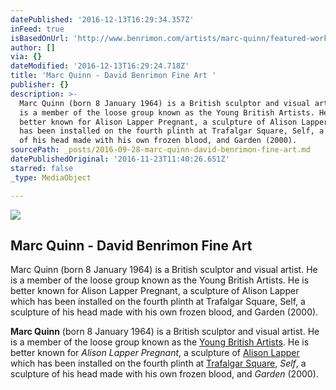 ```yaml
---
datePublished: '2016-12-13T16:29:34.357Z'
inFeed: true
isBasedOnUrl: 'http://www.benrimon.com/artists/marc-quinn/featured-works?view=slider#1'
author: []
via: {}
dateModified: '2016-12-13T16:29:24.718Z'
title: 'Marc Quinn - David Benrimon Fine Art '
publisher: {}
description: >-
  Marc Quinn (born 8 January 1964) is a British sculptor and visual artist. He
  is a member of the loose group known as the Young British Artists. He is
  better known for Alison Lapper Pregnant, a sculpture of Alison Lapper which
  has been installed on the fourth plinth at Trafalgar Square, Self, a sculpture
  of his head made with his own frozen blood, and Garden (2000).
sourcePath: _posts/2016-09-28-marc-quinn-david-benrimon-fine-art.md
datePublishedOriginal: '2016-11-23T11:40:26.651Z'
starred: false
_type: MediaObject

---
```

<article style=""><img src="https://imgflo.herokuapp.com/graph/2b2431f8e7ba7b0/a907a65ff73b774c0f36681065c1b978/noop.jpeg?input=https%3A%2F%2Fs3.amazonaws.com%2Ffiles.collageplatform.com.prod%2Fimage_cache%2F1010x580_fit%2F54188ee109a72c022291c1d0%2F081c6f7b7f1adc0ee0bc5bdbac0172c4.jpeg" /><h1>Marc Quinn - David Benrimon Fine Art </h1><p>Marc Quinn (born 8 January 1964) is a British sculptor and visual artist. He is a member of the loose group known as the Young British Artists. He is better known for Alison Lapper Pregnant, a sculpture of Alison Lapper which has been installed on the fourth plinth at Trafalgar Square, Self, a sculpture of his head made with his own frozen blood, and Garden (2000).</p></article>

**Marc Quinn** (born 8 January 1964) is a British sculptor and visual artist. He is a member of the loose group known as the [Young British Artists][0]. He is better known for _Alison Lapper Pregnant_, a sculpture of [Alison Lapper][1] which has been installed on the fourth plinth at [Trafalgar Square][2], _Self_, a sculpture of his head made with his own frozen blood, and _Garden_ (2000).

[0]: https://en.wikipedia.org/wiki/Young_British_Artists "Young British Artists"
[1]: https://en.wikipedia.org/wiki/Alison_Lapper "Alison Lapper"
[2]: https://en.wikipedia.org/wiki/Trafalgar_Square "Trafalgar Square"